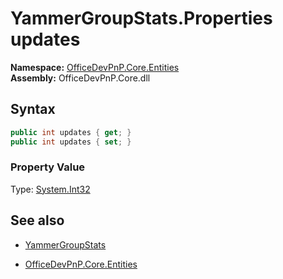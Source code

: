 # YammerGroupStats.Properties updates
**Namespace:** [OfficeDevPnP.Core.Entities](OfficeDevPnP.Core.Entities.md)  
**Assembly:** OfficeDevPnP.Core.dll  
## Syntax
```C#
public int updates { get; }
public int updates { set; }
```

### Property Value
Type: [System.Int32](System.Int32.md) 

## See also
- [YammerGroupStats](YammerGroupStats.md) 

- [OfficeDevPnP.Core.Entities](OfficeDevPnP.Core.Entities.md)
